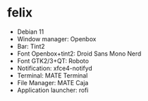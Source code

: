 # felix

  - Debian 11
  - Window manager: Openbox
  - Bar: Tint2
  - Font Openbox+tint2: Droid Sans Mono Nerd
  - Font GTK2/3+QT: Roboto
  - Notification: xfce4-notifyd
  - Terminal: MATE Terminal
  - File Manager: MATE Caja
  - Application launcher: rofi
